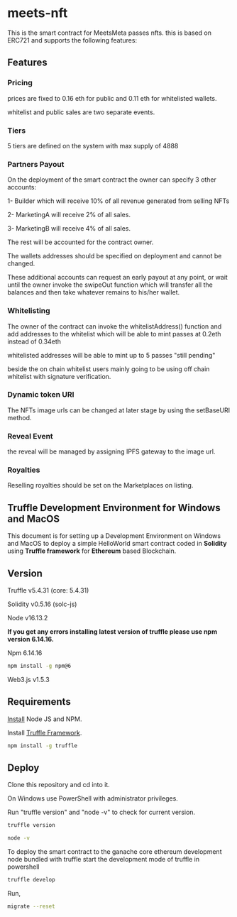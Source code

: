 # meets-nft

This is the smart contract for MeetsMeta passes nfts. this is based on ERC721
and supports the following features:

## Features

### Pricing

prices are fixed to 0.16 eth for public and 0.11 eth for whitelisted wallets.

whitelist and public sales are two separate events.

### Tiers

5 tiers are defined on the system with max supply of 4888

### Partners Payout

On the deployment of the smart contract the owner can specify 3 other accounts:

1- Builder which will receive 10% of all revenue generated from selling NFTs

2- MarketingA will receive 2% of all sales.

3- MarketingB will receive 4% of all sales.

The rest will be accounted for the contract owner.

The wallets addresses should be specified on deployment and cannot be changed.

These additional accounts can request an early payout at any point, or wait until the owner invoke the swipeOut function which will transfer all the balances and then take whatever remains to his/her wallet.

### Whitelisting

The owner of the contract can invoke the whitelistAddress() function and add addresses to the whitelist which will be able to mint passes at 0.2eth instead of 0.34eth

whitelisted addresses will be able to mint up to 5 passes "still pending"

beside the on chain whitelist users mainly going to be using off chain whitelist with signature verification.

### Dynamic token URI

The NFTs image urls can be changed at later stage by using the setBaseURI method.

### Reveal Event

the reveal will be managed by assigning IPFS gateway to the image url.

### Royalties

Reselling royalties should be set on the Marketplaces on listing.

## Truffle Development Environment for Windows and MacOS

This document is for setting up a Development Environment on Windows and MacOS to deploy a simple HelloWorld smart contract coded in **Solidity** using **Truffle framework** for **Ethereum** based Blockchain.

## Version

Truffle v5.4.31 (core: 5.4.31)

Solidity v0.5.16 (solc-js)

Node v16.13.2

**If you get any errors installing latest version of truffle please use npm version 6.14.16.**

Npm 6.14.16

```bash
npm install -g npm@6
```

Web3.js v1.5.3

## Requirements

[Install](https://nodejs.org/en/) Node JS and NPM.

Install [Truffle Framework](https://trufflesuite.com/index.html).

```bash
npm install -g truffle
```

## Deploy

Clone this repository and cd into it.

On Windows use PowerShell with administrator privileges.

Run "truffle version" and "node -v" to check for current version.

```bash
truffle version
```

```bash
node -v
```

To deploy the smart contract to the ganache core ethereum development node bundled with truffle start the development mode of truffle in powershell

```bash
truffle develop
```

Run,

```bash
migrate --reset
```
